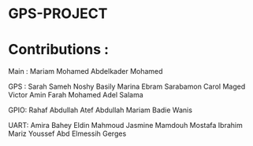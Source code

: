 # GPS-PROJECT


#  Contributions :

Main :
Mariam Mohamed Abdelkader Mohamed

GPS :
Sarah Sameh Noshy Basily 
Marina Ebram Sarabamon 
Carol Maged Victor Amin
Farah Mohamed Adel Salama

GPIO:
Rahaf Abdullah Atef Abdullah 
Mariam Badie Wanis 


UART:
Amira Bahey Eldin Mahmoud 
Jasmine Mamdouh Mostafa Ibrahim
Mariz Youssef Abd Elmessih Gerges
